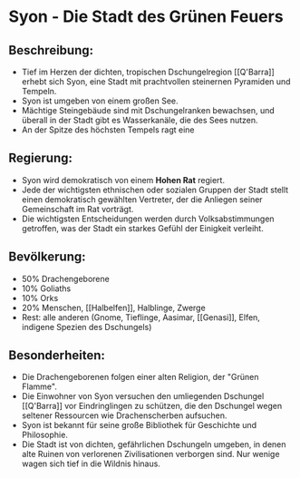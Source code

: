 # Syon - Die Stadt des Grünen Feuers

## Beschreibung:
- Tief im Herzen der dichten, tropischen Dschungelregion [[Q'Barra]] erhebt sich Syon, eine Stadt mit prachtvollen steinernen Pyramiden und Tempeln.
- Syon ist umgeben von einem großen See.
- Mächtige Steingebäude sind mit Dschungelranken bewachsen, und überall in der Stadt gibt es Wasserkanäle, die des Sees nutzen.
- An der Spitze des höchsten Tempels ragt eine 

## Regierung: 
- Syon wird demokratisch von einem **Hohen Rat** regiert.
- Jede der wichtigsten ethnischen oder sozialen Gruppen der Stadt stellt einen demokratisch gewählten Vertreter, der die Anliegen seiner Gemeinschaft im Rat vorträgt.
- Die wichtigsten Entscheidungen werden durch Volksabstimmungen getroffen, was der Stadt ein starkes Gefühl der Einigkeit verleiht.

## Bevölkerung:

- 50% Drachengeborene
- 10% Goliaths
- 10% Orks
- 20% Menschen, [[Halbelfen]], Halblinge, Zwerge
- Rest: alle anderen (Gnome, Tieflinge, Aasimar, [[Genasi]], Elfen, indigene Spezien des Dschungels)

## Besonderheiten:

- Die Drachengeborenen folgen einer alten Religion, der "Grünen Flamme".
- Die Einwohner von Syon versuchen den umliegenden Dschungel [[Q'Barra]] vor Eindringlingen zu schützen, die den Dschungel wegen seltener Ressourcen wie Drachenscherben aufsuchen.
- Syon ist bekannt für seine große Bibliothek für Geschichte und Philosophie.
- Die Stadt ist von dichten, gefährlichen Dschungeln umgeben, in denen alte Ruinen von verlorenen Zivilisationen verborgen sind. Nur wenige wagen sich tief in die Wildnis hinaus.
